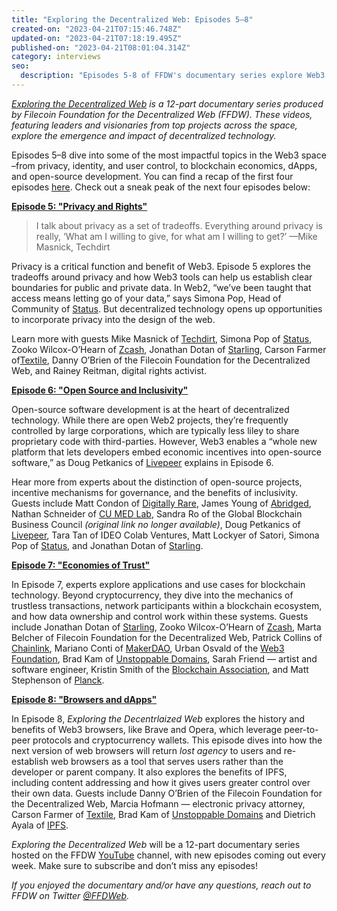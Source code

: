 ```yaml
---
title: "Exploring the Decentralized Web: Episodes 5–8"
created-on: "2023-04-21T07:15:46.748Z"
updated-on: "2023-04-21T07:18:19.495Z"
published-on: "2023-04-21T08:01:04.314Z"
category: interviews
seo:
  description: "Episodes 5-8 of FFDW's documentary series explore Web3 privacy, open-source development, blockchain economics, and decentralized browsers with industry experts."
---
```


_[Exploring the Decentralized Web](https://www.youtube.com/watch?v=P0yfvedPY94&list=PL37YlBYJT0nmfqDnbov6lKHUyZvRfQjap&index=1) is a 12-part documentary series produced by Filecoin Foundation for the Decentralized Web (FFDW). These videos, featuring leaders and visionaries from top projects across the space, explore the emergence and impact of decentralized technology._

Episodes 5–8 dive into some of the most impactful topics in the Web3 space –from privacy, identity, and user control, to blockchain economics, dApps, and open-source development. You can find a recap of the first four episodes [here](https://medium.com/@FFDWeb/check-out-our-docuseries-exploring-the-decentralized-web-b7d13e2415d). Check out a sneak peak of the next four episodes below:

**[Episode 5: "Privacy and Rights"](https://www.youtube.com/watch?v=paeI3LiHIuI&t=1s)**

> I talk about privacy as a set of tradeoffs. Everything around privacy is really, ‘What am I willing to give, for what am I willing to get?’ —Mike Masnick, Techdirt

Privacy is a critical function and benefit of Web3. Episode 5 explores the tradeoffs around privacy and how Web3 tools can help us establish clear boundaries for public and private data. In Web2, “we’ve been taught that access means letting go of your data,” says Simona Pop, Head of Community of [Status](https://status.im/get/). But decentralized technology opens up opportunities to incorporate privacy into the design of the web.

Learn more with guests Mike Masnick of [Techdirt](https://www.techdirt.com/), Simona Pop of [Status](https://status.im/get/), Zooko Wilcox-O’Hearn of [Zcash](https://z.cash/), Jonathan Dotan of [Starling](https://www.starlinglab.org/), Carson Farmer of[Textile](https://www.textile.io/), Danny O’Brien of the Filecoin Foundation for the Decentralized Web, and Rainey Reitman, digital rights activist.

**[Episode 6: "Open Source and Inclusivity"](https://www.youtube.com/watch?v=wjy4Dv1-pHU)**

Open-source software development is at the heart of decentralized technology. While there are open Web2 projects, they’re frequently controlled by large corporations, which are typically less liley to share proprietary code with third-parties. However, Web3 enables a “whole new platform that lets developers embed economic incentives into open-source software,” as Doug Petkanics of [Livepeer](https://livepeer.org/) explains in Episode 6.

Hear more from experts about the distinction of open-source projects, incentive mechanisms for governance, and the benefits of inclusivity. Guests include Matt Condon of [Digitally Rare](https://anchor.fm/digitallyrare), James Young of [Abridged](https://abridged.io/), Nathan Schneider of [CU MED Lab](https://www.colorado.edu/lab/medlab/about), Sandra Ro of the Global Blockchain Business Council _(original link no longer available)_, Doug Petkanics of [Livepeer](https://livepeer.org/), Tara Tan of IDEO Colab Ventures, Matt Lockyer of Satori, Simona Pop of [Status](https://status.im/get/), and Jonathan Dotan of [Starling](https://www.starlinglab.org/).

**[Episode 7: "Economies of Trust"](https://www.youtube.com/watch?v=KBq0GsTj3ho)**

In Episode 7, experts explore applications and use cases for blockchain technology. Beyond cryptocurrency, they dive into the mechanics of trustless transactions, network participants within a blockchain ecosystem, and how data ownership and control work within these systems. Guests include Jonathan Dotan of [Starling](https://www.starlinglab.org/), Zooko Wilcox-O’Hearn of [Zcash](https://z.cash/), Marta Belcher of Filecoin Foundation for the Decentralized Web, Patrick Collins of [Chainlink](https://chain.link/), Mariano Conti of [MakerDAO](https://makerdao.com/en/), Urban Osvald of the [Web3 Foundation](https://web3.foundation/), Brad Kam of [Unstoppable Domains](https://unstoppabledomains.com/), Sarah Friend — artist and software engineer, Kristin Smith of the [Blockchain Association](https://theblockchainassociation.org/), and Matt Stephenson of [Planck](https://planckdata.com/).

**[Episode 8: "Browsers and dApps"](https://www.youtube.com/watch?v=wF_a2vR4zxQ)**

In Episode 8, _Exploring the Decentrlaized Web_ explores the history and benefits of Web3 browsers, like Brave and Opera, which leverage peer-to-peer protocols and cryptocurrency wallets. This episode dives into how the next version of web browsers will return _lost agency_ to users and re-establish web browsers as a tool that serves users rather than the developer or parent company. It also explores the benefits of IPFS, including content addressing and how it gives users greater control over their own data. Guests include Danny O’Brien of the Filecoin Foundation for the Decentralized Web, Marcia Hofmann — electronic privacy attorney, Carson Farmer of [Textile](https://www.textile.io/), Brad Kam of [Unstoppable Domains](https://unstoppabledomains.com/) and Dietrich Ayala of [IPFS](https://ipfs.io/).

_Exploring the Decentralized Web_ will be a 12-part documentary series hosted on the FFDW [YouTube](https://www.youtube.com/channel/UCbj3Hck5cwKURkZKHjg_MKQ) channel, with new episodes coming out every week. Make sure to subscribe and don’t miss any episodes!

_If you enjoyed the documentary and/or have any questions, reach out to FFDW on Twitter [@FFDWeb](https://twitter.com/ffdweb)._
